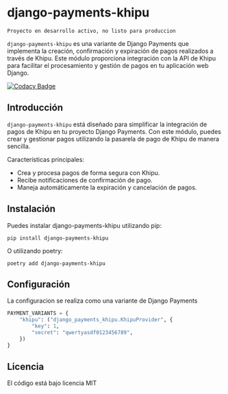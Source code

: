 # django-payments-khipu

`Proyecto en desarrollo activo, no listo para produccion`

`django-payments-khipu` es una variante de Django Payments que implementa la
creación, confirmación y expiración de pagos realizados a través de Khipu. Este
módulo proporciona integración con la API de Khipu para facilitar el
procesamiento y gestión de pagos en tu aplicación web Django.

[![Codacy Badge](https://app.codacy.com/project/badge/Grade/7dc3c8d6fe844fdaa1de0cb86c242934)](https://app.codacy.com/gh/mariofix/django-payments-khipu/dashboard?utm_source=gh&utm_medium=referral&utm_content=&utm_campaign=Badge_grade)

## Introducción

`django-payments-khipu` está diseñado para simplificar la integración de
pagos de Khipu en tu proyecto Django Payments. Con este módulo, puedes crear y
gestionar pagos utilizando la pasarela de pago de Khipu de manera sencilla.

Características principales:

- Crea y procesa pagos de forma segura con Khipu.
- Recibe notificaciones de confirmación de pago.
- Maneja automáticamente la expiración y cancelación de pagos.

## Instalación

Puedes instalar django-payments-khipu utilizando pip:

```shell
pip install django-payments-khipu
```

O utilizando poetry:

```shell
poetry add django-payments-khipu
```

## Configuración

La configuracion se realiza como una variante de Django Payments

```python
PAYMENT_VARIANTS = {
    "khipu": ("django_payments_khipu.KhipuProvider", {
        "key": 1,
        "secret": "qwertyasdf0123456789",
    })
}
```

## Licencia

El código está bajo licencia MIT
